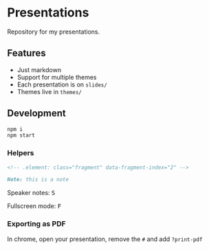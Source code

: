# Presentations

Repository for my presentations.

## Features

- Just markdown
- Support for multiple themes
- Each presentation is on `slides/`
- Themes live in `themes/`

## Development

```sh
npm i
npm start
```

### Helpers

```html
<!-- .element: class="fragment" data-fragment-index="2" -->
```

```md
Note: this is a note
```

Speaker notes: <kbd>S</kbd>

Fullscreen mode: <kbd>F</kbd>

### Exporting as PDF

In chrome, open your presentation, remove the `#` and add `?print-pdf`